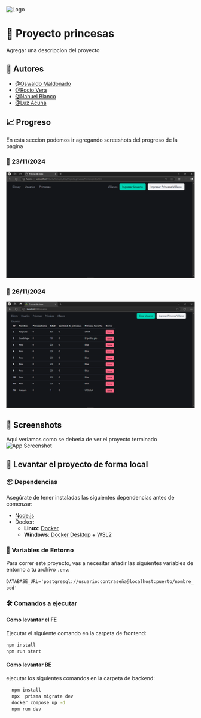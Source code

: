 <img src="https://upload.wikimedia.org/wikipedia/commons/b/b7/Disney_Princess_logo_2015.png" alt="Logo" width="400"/>

# 👑 Proyecto princesas

Agregar una descripcion del proyecto

## 👥 Autores

- [@Oswaldo Maldonado](https://www.github.com/oswald1511)
- [@Rocio Vera](https://www.github.com/Rocio-Elizabeth-Vera)
- [@Nahuel Blanco](https://www.github.com/nahuelemi)
- [@Luz Acuna](https://github.com/Luz21Anto)

## 📈 Progreso

En esta seccion podemos ir agregando screeshots del progreso de la pagina 

### 📅 23/11/2024

<img src="./frontend/assets/screenshots/23-11-2024.png" alt="23/11/2024" width="700"/>

### 📅 26/11/2024

<img src="./frontend/assets/screenshots/26-11-2024.png" alt="26/11/2024" width="700"/>

## 📸 Screenshots
Aqui veriamos como se deberia de ver el proyecto terminado
![App Screenshot](https://via.placeholder.com/468x300?text=App+Screenshot+Here)

## 🚀 Levantar el proyecto de forma local

### 📦 Dependencias

Asegúrate de tener instaladas las siguientes dependencias antes de comenzar:

- [Node.js](https://nodejs.org/)
- Docker:
  - **Linux**: [Docker](https://www.docker.com/)
  - **Windows**: [Docker Desktop](https://www.docker.com/products/docker-desktop) + [WSL2](https://docs.microsoft.com/en-us/windows/wsl/install)

### 🔧 Variables de Entorno

Para correr este proyecto, vas a necesitar añadir las siguientes variables de entorno a tu archivo `.env`:

`DATABASE_URL='postgresql://usuario:contraseña@localhost:puerto/nombre_bdd'
`

### 🛠️ Comandos a ejecutar

#### Como levantar el FE

Ejecutar el siguiente comando en la carpeta de frontend:

```bash
npm install
npm run start
```

#### Como levantar BE

ejecutar los siguientes comandos en la carpeta de backend: 

```bash
  npm install
  npx  prisma migrate dev
  docker compose up -d
  npm run dev
```
